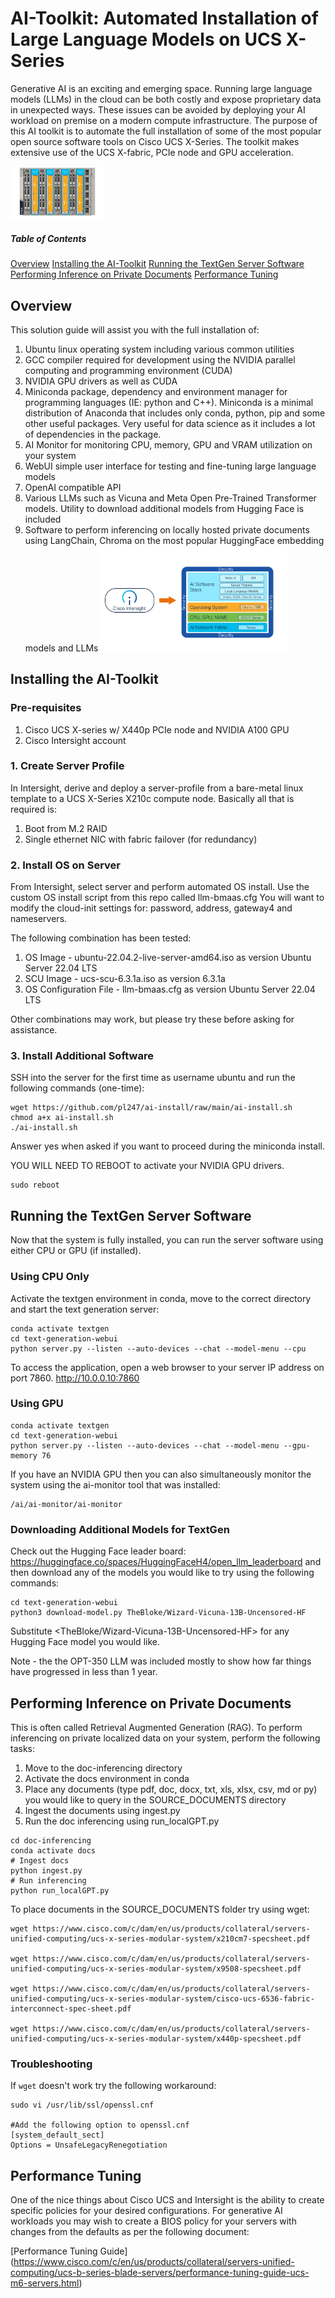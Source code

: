 # AI-Toolkit: Automated Installation of Large Language Models on UCS X-Series

Generative AI is an exciting and emerging space. Running large language models (LLMs) in the cloud can be both costly and expose proprietary data in unexpected ways. These issues can be avoided by deploying your AI workload on premise on a modern compute infrastructure. The purpose of this AI toolkit is to automate the full installation of some of the most popular open source software tools on Cisco UCS X-Series. The toolkit makes extensive use of the UCS X-fabric, PCIe node and GPU acceleration.   

<img
  src="x-series_gpu.jpg"
  alt="UCS X-Series"
  title="UCS X-Series"
  style="display: inline-block; margin: 0 auto; max-width: 150px">

##### Table of Contents
[Overview](#overview)
[Installing the AI-Toolkit](#installing-the-ai-toolkit)
[Running the TextGen Server Software](#running-the-textgen-server-software)
[Performing Inference on Private Documents](#performing-inference-on-private-documents)
[Performance Tuning](#performance-tuning)

## Overview

This solution guide will assist you with the full installation of:
1. Ubuntu linux operating system including various common utilities
2. GCC compiler required for development using the NVIDIA parallel computing and programming environment (CUDA)
3. NVIDIA GPU drivers as well as CUDA
4. Miniconda package, dependency and environment manager for programming languages (IE: python and C++). Miniconda is a minimal distribution of Anaconda that includes only conda, python, pip and some other useful packages. Very useful for data science as it includes a lot of dependencies in the package.
5. AI Monitor for monitoring CPU, memory, GPU and VRAM utilization on your system
6. WebUI simple user interface for testing and fine-tuning large language models
7. OpenAI compatible API
8. Various LLMs such as Vicuna and Meta Open Pre-Trained Transformer models. Utility to download additional models from Hugging Face is included
9. Software to perform inferencing on locally hosted private documents using LangChain, Chroma on the most popular HuggingFace embedding models and LLMs
<img
  src="llm_stack.jpg"
  alt="AI Stack"
  title="AI Stack"
  style="display: inline-block; margin: 0 auto; max-width: 300px">

## Installing the AI-Toolkit

### Pre-requisites

1. Cisco UCS X-series w/ X440p PCIe node and NVIDIA A100 GPU
2. Cisco Intersight account

### 1. Create Server Profile

In Intersight, derive and deploy a server-profile from a bare-metal linux template to a UCS X-Series X210c compute node. Basically all that is required is:
1. Boot from M.2 RAID
2. Single ethernet NIC with fabric failover (for redundancy)

### 2. Install OS on Server

From Intersight, select server and perform automated OS install. Use the custom OS install script from this repo called llm-bmaas.cfg You will want to modify the cloud-init settings for: password, address, gateway4 and nameservers.

The following combination has been tested:
1. OS Image - ubuntu-22.04.2-live-server-amd64.iso as version Ubuntu Server 22.04 LTS
2. SCU Image - ucs-scu-6.3.1a.iso as version 6.3.1a
3. OS Configuration File - llm-bmaas.cfg as version Ubuntu Server 22.04 LTS

Other combinations may work, but please try these before asking for assistance.


### 3. Install Additional Software

SSH into the server for the first time as username ubuntu and run the following commands (one-time):
```
wget https://github.com/pl247/ai-install/raw/main/ai-install.sh
chmod a+x ai-install.sh
./ai-install.sh
```

Answer yes when asked if you want to proceed during the miniconda install.

YOU WILL NEED TO REBOOT to activate your NVIDIA GPU drivers.

```
sudo reboot
```

## Running the TextGen Server Software

Now that the system is fully installed, you can run the server software using either CPU or GPU (if installed).

### Using CPU Only

Activate the textgen environment in conda, move to the correct directory and start the text generation server:

```
conda activate textgen
cd text-generation-webui
python server.py --listen --auto-devices --chat --model-menu --cpu
```

To access the application, open a web browser to your server IP address on port 7860.
http://10.0.0.10:7860

### Using GPU

```
conda activate textgen
cd text-generation-webui
python server.py --listen --auto-devices --chat --model-menu --gpu-memory 76
```

If you have an NVIDIA GPU then you can also simultaneously monitor the system using the ai-monitor tool that was installed:
```
/ai/ai-monitor/ai-monitor
```

### Downloading Additional Models for TextGen

Check out the Hugging Face leader board: https://huggingface.co/spaces/HuggingFaceH4/open_llm_leaderboard and then download any of the models you would like to try using the following commands:

```
cd text-generation-webui
python3 download-model.py TheBloke/Wizard-Vicuna-13B-Uncensored-HF
```

Substitute <TheBloke/Wizard-Vicuna-13B-Uncensored-HF> for any Hugging Face model you would like.

Note - the the OPT-350 LLM was included mostly to show how far things have progressed in less than 1 year. 

## Performing Inference on Private Documents

This is often called Retrieval Augmented Generation (RAG). To perform inferencing on private localized data on your system, perform the following tasks:
1. Move to the doc-inferencing directory
2. Activate the docs environment in conda
3. Place any documents (type pdf, doc, docx, txt, xls, xlsx, csv, md or py) you would like to query in the SOURCE_DOCUMENTS directory
4. Ingest the documents using ingest.py
5. Run the doc inferencing using run_localGPT.py

```
cd doc-inferencing
conda activate docs
# Ingest docs
python ingest.py
# Run inferencing
python run_localGPT.py
```

To place documents in the SOURCE_DOCUMENTS folder try using wget:

```
wget https://www.cisco.com/c/dam/en/us/products/collateral/servers-unified-computing/ucs-x-series-modular-system/x210cm7-specsheet.pdf

wget https://www.cisco.com/c/dam/en/us/products/collateral/servers-unified-computing/ucs-x-series-modular-system/x9508-specsheet.pdf

wget https://www.cisco.com/c/dam/en/us/products/collateral/servers-unified-computing/ucs-x-series-modular-system/cisco-ucs-6536-fabric-interconnect-spec-sheet.pdf

wget https://www.cisco.com/c/dam/en/us/products/collateral/servers-unified-computing/ucs-x-series-modular-system/x440p-specsheet.pdf
```

### Troubleshooting

If `wget` doesn't work try the following workaround:

```
sudo vi /usr/lib/ssl/openssl.cnf

#Add the following option to openssl.cnf
[system_default_sect]
Options = UnsafeLegacyRenegotiation
```

## Performance Tuning

One of the nice things about Cisco UCS and Intersight is the ability to create specific policies for your desired configurations. For generative AI workloads you may wish to create a BIOS policy for your servers with changes from the defaults as per the following document:

[Performance Tuning Guide] (https://www.cisco.com/c/en/us/products/collateral/servers-unified-computing/ucs-b-series-blade-servers/performance-tuning-guide-ucs-m6-servers.html)


